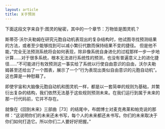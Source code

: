 ```yaml
---
layout: article
title: 关于预测
---
```


下面这段文字来自于:图灵的秘密，其中的一个章节：万物皆是图灵机？

斯蒂芬·沃尔夫勒姆在研究元胞自动机表现出的复杂结构时，他试图寻找预测结果的方法，或者至少能够找到可以减小繁衍代数而保持结果不变的捷径。
但是他不能，”完全无法预测系统将会如何表现，除非像系统自身进化的过程那样一步一步地计算……对于很多系统，根本无法进行系统性的预测，也没有普遍意义上的进化捷径……”不可能进行有效预测这一事实给了系统以行使自由意识的自由，沃尔夫勒姆甚至还给出了一个图表，展示了一个”行为表现出类似自由意识的元胞自动机”。这也算是一种慰藉了。

即使宇宙和大脑像元胞自动机和图灵机一样，都是以一套简单的规则为基础，并繁衍出复杂的结构，我们依然无法基于这些规则预测未来。在我们运行到属于未来的那一行代码前，它并不存在。

就像在《回到未来》三部曲［73］的结尾中，布朗博士对麦克弗莱和帕克说的那样：“这说明你们的未来还未书写，每个人的未来都还未书写。你们的未来取决于你们如何打造它。所以你们二人要好好把握。”
